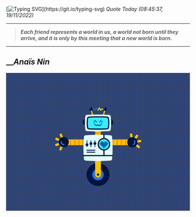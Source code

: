 [![Typing SVG](https://readme-typing-svg.herokuapp.com?font=Press+Start+2P&color=C2F784&size=35&width=900&height=100&lines=Hello+World%2C+I'm+Hung+!)](https://git.io/typing-svg) 
 _Quote Today (08:45:37, 19/11/2022)_
___
>**_Each friend represents a world in us, a world not born until they arrive, and it is only by this meeting that a new world is born._**
___

## __**_Anaïs Nin_**

![RobotDance](src/assets/images/robot-dancing-dribble.gif?style=center)
